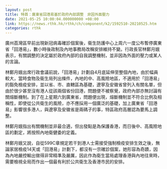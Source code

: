```yaml
---
layout: post
title: 特首：廣東省回港易基於政府內部調整　非因外面壓力
date: 2021-05-25 10:00:04.000000000 +08:00
link: https://news.rthk.hk/rthk/ch/component/k2/1592510-20210525.htm
categories: rthk
---
```


廣州荔灣區早前出現新冠病毒確診個案後，衞生防護中心上周六一度公布暫停廣東省「回港易」，數小時後政制及內地事務局改稱安排維持不變。行政長官林鄭月娥表示，有關調整的決定屬於政府內部的自我調整機制，並非因為外面的壓力或某人的言論。

林鄭月娥出席行政會議前說，「回港易」計劃自4月底延伸至整個內地，由於幅員較大，當時食物及衞生局列出條件，內地的中、高風險地區，不適用於「回港易」的豁免檢疫安排，並以省、市、直轄區為基礎，遼寧及安徽省曾列入有關名單，但由於很少甚至沒有港人從該兩個省份回港，問題便不被察覺，政府內部亦無討論有關熔斷機制。到了在上星期六到廣東省，問題便出現，熔斷機制並不符合比例及相稱性，即使從公共衛生的風險，亦不應採用一個廣泛的基礎，加上廣東省「回港易」影響很多港人，與遼寧及安徽省是兩碼子的事，特區政府高層認為要馬上調整。

林鄭月娥指出有關機制並非最合適，但出發點是為保護香港，而日後中、高風險地區的劃定，將按照內地衛健委的定義。

林鄭月娥又說，自從599C章規定若干到港人士需接受強制檢疫安排生效之後，無論家居檢疫14天或「回港易」計劃下，都沒有一宗確診個案，她形容為奇蹟，因為內地嚴控輸出做得非常精準及嚴厲，因此作為衛生當局處理香港與內地往來時，需要檢視全局而作出一個最有利於公共衛生及香港市民的安排。
